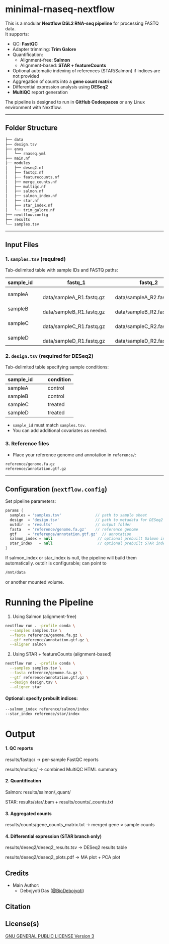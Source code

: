 # minimal-rnaseq-nextflow


This is a modular **Nextflow DSL2 RNA-seq pipeline** for processing FASTQ data.  
It supports:

- QC: **FastQC**  
- Adapter trimming: **Trim Galore**  
- Quantification:
  - Alignment-free: **Salmon**
  - Alignment-based: **STAR + featureCounts**  
- Optional automatic indexing of references (STAR/Salmon) if indices are not provided  
- Aggregation of counts into a **gene count matrix**  
- Differential expression analysis using **DESeq2**  
- **MultiQC** report generation

The pipeline is designed to run in **GitHub Codespaces** or any Linux environment with Nextflow.

---

## Folder Structure

```bash
├── data
├── design.tsv
├── envs
│   └── rnaseq.yml
├── main.nf
├── modules
│   ├── deseq2.nf
│   ├── fastqc.nf
│   ├── featurecounts.nf
│   ├── merge_counts.nf
│   ├── multiqc.nf
│   ├── salmon.nf
│   ├── salmon_index.nf
│   ├── star.nf
│   ├── star_index.nf
│   └── trim_galore.nf
├── nextflow.config
├── results
└── samples.tsv
```


---

## Input Files

### 1. `samples.tsv` (required)

Tab-delimited table with sample IDs and FASTQ paths:


|sample_id&emsp;|&emsp;fastq_1&emsp;|&emsp;fastq_2|  
|---------------|-------------------|-------------|
|sampleA&emsp;|&emsp;data/sampleA_R1.fastq.gz&emsp;|&emsp;data/sampleA_R2.fastq.gz| 
|sampleB&emsp;|&emsp;data/sampleB_R1.fastq.gz&emsp;|&emsp;data/sampleB_R2.fastq.gz|
|sampleC&emsp;|&emsp;data/sampleC_R1.fastq.gz&emsp;|&emsp;data/sampleC_R2.fastq.gz| 
|sampleD&emsp;|&emsp;data/sampleD_R1.fastq.gz&emsp;|&emsp;data/sampleD_R2.fastq.gz|

### 2. `design.tsv` (required for DESeq2)

Tab-delimited table specifying sample conditions:

|sample_id&emsp;|&emsp;condition|  
|---------------|-------------------|
|sampleA&emsp;|&emsp;control| 
|sampleB&emsp;|&emsp;control|
|sampleC&emsp;|&emsp;treated| 
|sampleD&emsp;|&emsp;treated|


- `sample_id` must match `samples.tsv`.
- You can add additional covariates as needed.

### 3. Reference files

- Place your reference genome and annotation in `reference/`:

```bash
reference/genome.fa.gz
reference/annotation.gtf.gz
````


---

## Configuration (`nextflow.config`)

Set pipeline parameters:

```groovy
params {
  samples = 'samples.tsv'               // path to sample sheet
  design  = 'design.tsv'                // path to metadata for DESeq2
  outdir  = 'results'                   // output folder
  fasta   = 'reference/genome.fa.gz'    // reference genome
  gtf     = 'reference/annotation.gtf.gz'  // annotation
  salmon_index = null                    // optional prebuilt Salmon index
  star_index   = null                    // optional prebuilt STAR index
}
```

If salmon_index or star_index is null, the pipeline will build them automatically.
outdir is configurable; can point to 
```bash 
/mnt/data
``` 
or another mounted volume.

# Running the Pipeline

1. Using Salmon (alignment-free)

```bash
nextflow run . -profile conda \
  --samples samples.tsv \
  --fasta reference/genome.fa.gz \
  --gtf reference/annotation.gtf.gz \
  --aligner salmon
```

2. Using STAR + featureCounts (alignment-based)

```bash
nextflow run . -profile conda \
  --samples samples.tsv \
  --fasta reference/genome.fa.gz \
  --gtf reference/annotation.gtf.gz \
  --design design.tsv \
  --aligner star
```

#### Optional: specify prebuilt indices:

```bash
--salmon_index reference/salmon/index
--star_index reference/star/index
```

# Output
#### 1. QC reports

results/fastqc/ → per-sample FastQC reports

results/multiqc/ → combined MultiQC HTML summary

#### 2. Quantification

Salmon: results/salmon/<sample>_quant/

STAR: results/star/<sample>.bam + results/counts/<sample>_counts.txt

#### 3. Aggregated counts

results/counts/gene_counts_matrix.txt → merged gene × sample counts

#### 4. Differential expression (STAR branch only)

results/deseq2/deseq2_results.tsv → DESeq2 results table

results/deseq2/deseq2_plots.pdf → MA plot + PCA plot

## Credits
- Main Author: 
    - Debojyoti Das ([@BioDebojyoti](https://github.com/BioDebojyoti))    

## Citation



## License(s)

[GNU GENERAL PUBLIC LICENSE Version 3](https://github.com/JD2112/TwistMethylFlow/blob/v1.0.3/LICENSE)